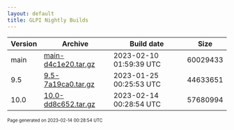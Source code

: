 ```yaml
---
layout: default
title: GLPI Nightly Builds
---
```


Version|Archive|Build date|Size
---|---|---|---
main|[main-d4c1e20.tar.gz](main-d4c1e20.tar.gz)|2023-02-10 01:59:39 UTC|60029433
9.5|[9.5-7a19ca0.tar.gz](9.5-7a19ca0.tar.gz)|2023-01-25 00:25:53 UTC|44633651
10.0|[10.0-dd8c652.tar.gz](10.0-dd8c652.tar.gz)|2023-02-14 00:28:54 UTC|57680994

<font size="1">Page generated on 2023-02-14 00:28:54 UTC</font>
